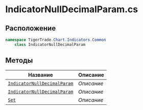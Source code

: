 
# IndicatorNullDecimalParam.cs
## Расположение
```csharp
namespace TigerTrade.Chart.Indicators.Common  
    class IndicatorNullDecimalParam
```

## Методы
| Название | Описание |
| --- | --- |
| [`IndicatorNullDecimalParam`](./metody/IndicatorNullDecimalParam.md) | *Описание* |
| [`IndicatorNullDecimalParam`](./metody/IndicatorNullDecimalParam.md) | *Описание* |
| [`Set`](./metody/Set.md) | *Описание* |
